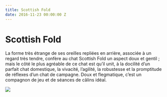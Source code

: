 ```yaml
---
title: Scottish Fold
date: 2016-11-23 00:00:00 Z
---
```


<meta charset="utf-8">

# Scottish Fold

La forme très étrange de ses oreilles repliées en arrière, associée à un regard très tendre, confère au chat Scottish Fold un aspect doux et gentil ; mais le côté le plus agréable de ce chat est qu’il unit, à la docilité d’un parfait chat domestique, la vivacité, l’agilité, la robustesse et la promptitude de réflexes d’un chat de campagne. Doux et flegmatique, c’est un compagnon de jeu et de séances de câlins idéal.

![](localhost:4000/scottish_fold.jpg)

